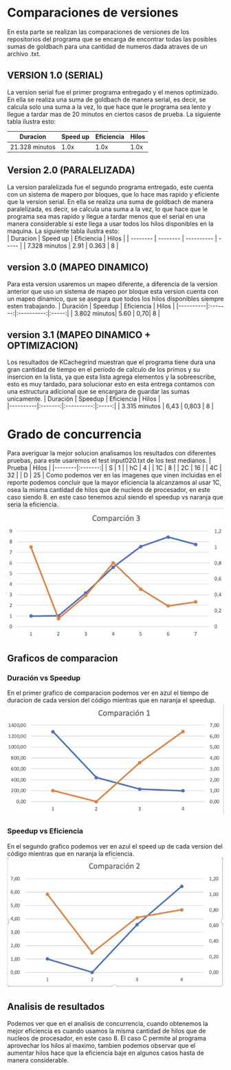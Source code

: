 # Comparaciones de versiones

En esta parte se realizan las comparaciones de versiones de los repositorios del programa que se encarga de encontrar todas las posibles sumas de goldbach para una cantidad de numeros dada atraves de un archivo .txt. 

## VERSION 1.0 (SERIAL)
La version serial fue el primer programa entregado y el menos optimizado. En ella se realiza una suma de goldbach de manera serial, es decir, se calcula solo una suma a la vez, lo que hace que le programa sea lento y llegue a tardar mas de 20 minutos en ciertos casos de prueba. La siguiente tabla ilustra esto:

| Duracion | Speed up | Eficiencia | Hilos |
| -------- | -------- | ---------- | ----- |
| 21.328 minutos | 1.0x | 1.0x | 1.0x |

## Version 2.0 (PARALELIZADA)
La version paralelizada fue el segundo programa entregado, este cuenta con un sistema de mapero por bloques, que lo hace mas rapido y eficiente que la version serial. En ella se realiza una suma de goldbach de manera paralelizada, es decir, se calcula una suma a la vez, lo que hace que le programa sea mas rapido y llegue a tardar menos que el serial en una manera considerable si este llega a usar todos los hilos disponibles en la maquina. La siguiente tabla ilustra esto:      
| Duracion | Speed up | Eficiencia | Hilos |
| -------- | -------- | ---------- | ----- |
| 7.328 minutos | 2.91 | 0.363 | 8 |

## version 3.0 (MAPEO DINAMICO)
Para esta version usaremos un mapeo diferente, a diferencia de la version anterior que uso un sistema de mapeo por bloque esta version cuenta con un mapeo dinamico, que se asegura que todos los hilos disponibles siempre esten trabajando.
| Duración | Speedup | Eficiencia | Hilos |
|----------|:-------:|:----------:|:-----:|
| 3.802 minutos| 5.60 | 0,70| 8 | 

## version 3.1 (MAPEO DINAMICO + OPTIMIZACION)

Los resultados de KCachegrind muestran que el programa tiene dura una gran cantidad de tiempo en el periodo de calculo de los primos y su insercion en la lista, ya que esta lista agrega elementos y la sobreescribe, esto es muy tardado, para solucionar esto en esta entrega contamos con una estructura adicional que se encargara de guardar las sumas unicamente.
| Duración | Speedup | Eficiencia | Hilos |  
|----------|:-------:|:----------:|:-----:|
| 3.315 minutos | 6,43 | 0,803 | 8 |  

# Grado de concurrencia
Para averiguar la mejor solucion analisamos los resultados con diferentes pruebas, para este usaremos el test input020.txt de los test medianos.
| Prueba | Hilos |
|--------|:-------:|
| S | 1 |
| hC | 4 |
| 1C | 8 |
| 2C | 16 |
| 4C | 32 |
| D | 25 |
Como podemos ver en las imagenes que vinen incluidas en el reporte podemos concluir que la mayor eficiencia la alcanzamos al usar 1C, osea la misma cantidad de hilos que de nucleos de procesador, en este caso siendo 8.
en este caso tenemos azul siendo el speedup vs naranja que seria la eficiencia.
![comparacion de concurrencia](https://github.com/DanielLM2002/Paralela22A-Daniel-Lizano/blob/main/tareas/goldbach_optimization/images/comparacion3.jpeg)


## Graficos de comparacion
### Duración vs Speedup
En el primer grafico de comparacion podemos ver en azul el tiempo de duracion de cada version del código mientras que en naranja el speedup.
![comparacion 1](https://github.com/DanielLM2002/Paralela22A-Daniel-Lizano/blob/main/tareas/goldbach_optimization/images/comparacion1.jpeg)

### Speedup vs Eficiencia
En el segundo grafico podemos ver en azul el speed up de cada version del código mientras que en naranja la eficiencia.
![comparacion 2](https://github.com/DanielLM2002/Paralela22A-Daniel-Lizano/blob/main/tareas/goldbach_optimization/images/comparacion2.jpeg)

## Analisis de resultados

Podemos ver que en el analisis de concurrencia, cuando obtenemos la mejor eficiencia es cuando usamos la misma cantidad de hilos que de nucleos de procesador, en este caso 8. El caso C permite al programa aprovechar los hilos al maximo, tambien podemos observar que el aumentar hilos hace que la eficiencia baje en algunos casos hasta de manera considerable.
